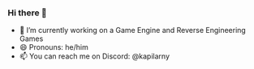 ### Hi there 👋

- 🔭 I’m currently working on a Game Engine and Reverse Engineering Games
- 😄 Pronouns: he/him
- 📫 You can reach me on Discord: @kapilarny
